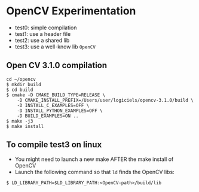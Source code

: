 # OpenCV Experimentation

- test0: simple compilation
- test1: use a header file
- test2: use a shared lib
- test3: use a well-know lib `OpenCV`

## Open CV 3.1.0 compilation

```
cd ~/opencv
$ mkdir build
$ cd build
$ cmake -D CMAKE_BUILD_TYPE=RELEASE \
	-D CMAKE_INSTALL_PREFIX=/Users/user/logiciels/opencv-3.1.0/build \
	-D INSTALL_C_EXAMPLES=OFF \
	-D INSTALL_PYTHON_EXAMPLES=OFF \
	-D BUILD_EXAMPLES=ON ..
$ make -j3
$ make install
```

## To compile test3 on linux
- You might need to launch a new make AFTER the make install of OpenCV
- Launch the following command so that ``ld`` finds the OpenCV libs:

```
$ LD_LIBRARY_PATH=$LD_LIBRARY_PATH:<OpenCV-path>/build/lib
```

